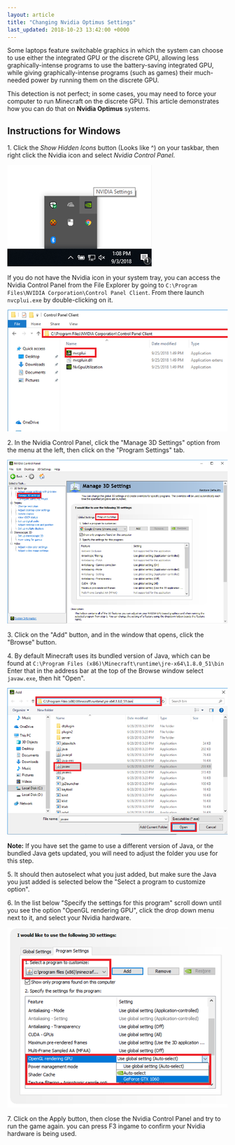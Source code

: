 ```yaml
---
layout: article
title: "Changing Nvidia Optimus Settings"
last_updated: 2018-10-23 13:42:00 +0000
---
```


Some laptops feature switchable graphics in which the system can choose
to use either the integrated GPU or the discrete GPU, allowing less
graphically-intense programs to use the battery-saving integrated GPU,
while giving graphically-intense programs (such as games) their much-needed
power by running them on the discrete GPU.

This detection is not perfect; in some cases, you may need to force your
computer to run Minecraft on the discrete GPU. This article demonstrates
how you can do that on **Nvidia Optimus** systems.

## Instructions for Windows

1\. Click the *Show Hidden Icons* button (Looks like ^) on your taskbar, then right click the Nvidia icon and select
*Nvidia Control Panel*.

![](/static/images/support-articles/nvidia-optimus/trayicon.png)

If you do not have the Nvidia icon in your system tray, you can access the Nvidia Control Panel from the File Explorer by going to
`C:\Program Files\NVIDIA Corporation\Control Panel Client`. From there launch `nvcplui.exe` by double-clicking on it.

![](/static/images/support-articles/nvidia-optimus/nvfiles.png)

2\. In the Nvidia Control Panel, click the "Manage 3D Settings" option from the menu at the left, then click on the "Program Settings" tab.

![](/static/images/support-articles/nvidia-optimus/nvcontrolpanel.png)

3\. Click on the "Add" button, and in the window that opens, click the "Browse" button.

4\. By default Minecraft uses its bundled version of Java, which can be found at `C:\Program Files (x86)\Minecraft\runtime\jre-x64\1.8.0_51\bin`
Enter that in the address bar at the top of the Browse window select `javaw.exe`, then hit "Open".

![](/static/images/support-articles/nvidia-optimus/browseadd.png)

**Note:** If you have set the game to use a different version of Java, or the bundled Java gets updated, you will need to adjust the folder you use for this step.

5\. It should then autoselect what you just added, but make sure the Java you just added is selected below the "Select a program to customize option".

6\. In the list below "Specify the settings for this program" scroll down until you see the option "OpenGL rendering GPU", click the drop down menu next to it, and select your Nvidia hardware.

![](/static/images/support-articles/nvidia-optimus/selectgpu.png)

7\. Click on the Apply button, then close the Nvidia Control Panel and try to run the game again. you can press F3 ingame to confirm your Nvidia hardware is being used.
